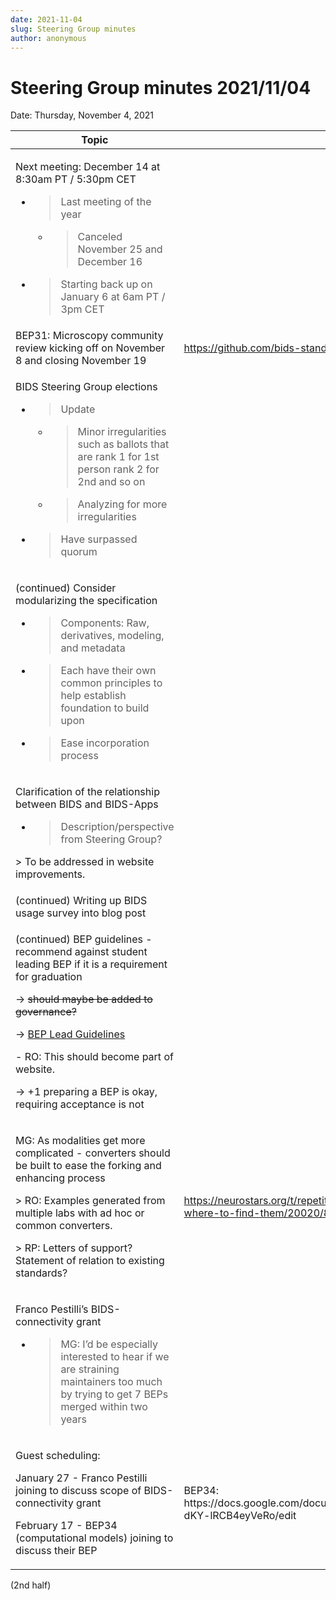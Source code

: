 ```yaml
---
date: 2021-11-04
slug: Steering Group minutes
author: anonymous
---
```


# Steering Group minutes 2021/11/04

Date: Thursday, November 4, 2021

<!--more-->

<table>
 <thead>
  <tr class="header">
   <th>
    Topic
   </th>
   <th>
    Relevant Links
   </th>
  </tr>
 </thead>
 <tbody>
  <tr class="odd">
   <td>
    <p>
     Next meeting: December 14 at 8:30am PT / 5:30pm CET
    </p>
    <ul>
     <li>
      <blockquote>
       <p>
        Last meeting of the year
       </p>
      </blockquote>
      <ul>
       <li>
        <blockquote>
         <p>
          Canceled November 25 and December 16
         </p>
        </blockquote>
       </li>
      </ul>
     </li>
     <li>
      <blockquote>
       <p>
        Starting back up on January 6 at 6am PT / 3pm CET
       </p>
      </blockquote>
     </li>
    </ul>
   </td>
   <td>
   </td>
  </tr>
  <tr class="even">
   <td>
    BEP31: Microscopy community review kicking off on November 8 and closing November 19
   </td>
   <td>
    <a href="https://github.com/bids-standard/bids-specification/pull/881">
     <span class="underline">
      https://github.com/bids-standard/bids-specification/pull/881
     </span>
    </a>
   </td>
  </tr>
  <tr class="odd">
   <td>
    <p>
     BIDS Steering Group elections
    </p>
    <ul>
     <li>
      <blockquote>
       <p>
        Update
       </p>
      </blockquote>
      <ul>
       <li>
        <blockquote>
         <p>
          Minor irregularities such as ballots that are rank 1 for 1st person rank 2 for 2nd and so on
         </p>
        </blockquote>
       </li>
       <li>
        <blockquote>
         <p>
          Analyzing for more irregularities
         </p>
        </blockquote>
       </li>
      </ul>
     </li>
     <li>
      <blockquote>
       <p>
        Have surpassed quorum
       </p>
      </blockquote>
     </li>
    </ul>
   </td>
   <td>
   </td>
  </tr>
  <tr class="even">
   <td>
    <p>
     (continued) Consider modularizing the specification
    </p>
    <ul>
     <li>
      <blockquote>
       <p>
        Components: Raw, derivatives, modeling, and metadata
       </p>
      </blockquote>
     </li>
     <li>
      <blockquote>
       <p>
        Each have their own common principles to help establish foundation to build upon
       </p>
      </blockquote>
     </li>
     <li>
      <blockquote>
       <p>
        Ease incorporation process
       </p>
      </blockquote>
     </li>
    </ul>
   </td>
   <td>
   </td>
  </tr>
  <tr class="odd">
   <td>
    <p>
     Clarification of the relationship between BIDS and BIDS-Apps
    </p>
    <ul>
     <li>
      <blockquote>
       <p>
        Description/perspective from Steering Group?
       </p>
      </blockquote>
     </li>
    </ul>
    <p>
     &gt; To be addressed in website improvements.
    </p>
   </td>
   <td>
   </td>
  </tr>
  <tr class="even">
   <td>
    (continued) Writing up BIDS usage survey into blog post
   </td>
   <td>
   </td>
  </tr>
  <tr class="odd">
   <td>
    <p>
     (continued) BEP guidelines - recommend against student leading BEP if it is a requirement for graduation
    </p>
    <p>
     -&gt;
     <del>
      should maybe be added to governance?
     </del>
    </p>
    <p>
     -&gt;
     <a href="https://docs.google.com/document/d/1pWmEEY-1-WuwBPNy5tDAxVJYQ9Een4hZJM06tQZg8X4/edit">
      <span class="underline">
       BEP Lead Guidelines
      </span>
     </a>
    </p>
    <p>
     - RO: This should become part of website.
    </p>
    <p>
     -&gt; +1 preparing a BEP is okay, requiring acceptance is not
    </p>
   </td>
   <td>
   </td>
  </tr>
  <tr class="even">
   <td>
    <p>
     MG: As modalities get more complicated - converters should be built to ease the forking and enhancing process
    </p>
    <p>
     &gt; RO: Examples generated from multiple labs with ad hoc or common converters.
    </p>
    <p>
     &gt; RP: Letters of support? Statement of relation to existing standards?
    </p>
   </td>
   <td>
    <a href="https://neurostars.org/t/repetitiontime-parameters-what-are-they-and-where-to-find-them/20020/8">
     <span class="underline">
      https://neurostars.org/t/repetitiontime-parameters-what-are-they-and-where-to-find-them/20020/8
     </span>
    </a>
   </td>
  </tr>
  <tr class="odd">
   <td>
    <p>
     Franco Pestilli’s BIDS-connectivity grant
    </p>
    <ul>
     <li>
      <blockquote>
       <p>
        MG: I’d be especially interested to hear if we are straining maintainers too much by trying to get 7 BEPs merged within two years
       </p>
      </blockquote>
     </li>
    </ul>
   </td>
   <td>
   </td>
  </tr>
  <tr class="even">
   <td>
    <p>
     Guest scheduling:
    </p>
    <p>
     January 27 - Franco Pestilli joining to discuss scope of BIDS-connectivity grant
    </p>
    <p>
     February 17 - BEP34 (computational models) joining to discuss their BEP
    </p>
   </td>
   <td>
    BEP34: https://docs.google.com/document/d/1NT1ERdL41oz3NibIFRyVQ2iR8xH-dKY-lRCB4eyVeRo/edit
   </td>
  </tr>
 </tbody>
</table>

(2nd half)
